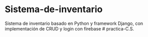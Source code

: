 # Sistema-de-inventario
Sistema de inventario basado en Python y framework Django, con implementación de CRUD y login con firebase
#   p r a c t i c a - C . S .  
 